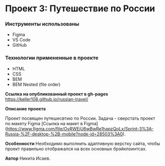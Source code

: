 # Проект 3: Путешествие по России

### Инструменты использованы

* Figma
* VS Code
* GitHub

### Технологии примененные в проекте

* HTML
* CSS
* BEM
* BEM Nested (file order)

**Ссылка на опубликованный проект в gh-pages**
https://keller108.github.io/russian-travel/

**Описание проекта**

Проект посвящен путешесвтию по России. Задача - сверстать проект по макету Figma [Ссылка на макет в Figma] (https://www.figma.com/file/OyRWEjU6wBwRe1hapzQoLx/Sprint-3%3A-Russia-%2F-desktop-%2B-mobile?node-id=28503%3A0).

**Особенности**
Необходимо выполнить адаптивную верстку сайта, чтобы проект правильно отображался на всех основных брэйкпоинтсах.

**Автор**
Никита Исаев.
